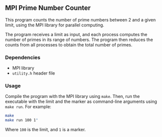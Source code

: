 ## MPI Prime Number Counter

This program counts the number of prime numbers between 2 and a given limit, using the MPI library for parallel computing.

The program receives a limit as input, and each process computes the number of primes in its range of numbers. The program then reduces the counts from all processes to obtain the total number of primes.

### Dependencies

* MPI library
* `utility.h` header file

### Usage

Compile the program with the MPI library using `make`. Then, run the executable with the limit and the marker as command-line arguments using `make run`. For example:

```bash
make
make run 100 1"
```

Where `100` is the limit, and `1` is a marker.